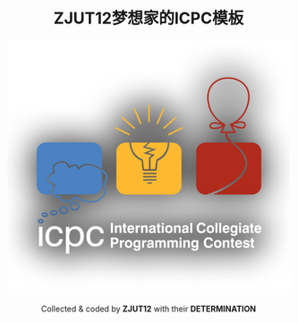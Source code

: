 <div style="text-align: center;">

# ZJUT12梦想家的ICPC模板  <!-- omit in toc -->

![ICPC](assets/icpc-logo.png)

Collected & coded by **ZJUT12** with their **DETERMINATION**

</div>